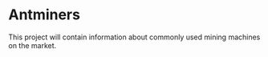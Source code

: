 # Antminers

This project will contain information about commonly used mining machines on the market.
